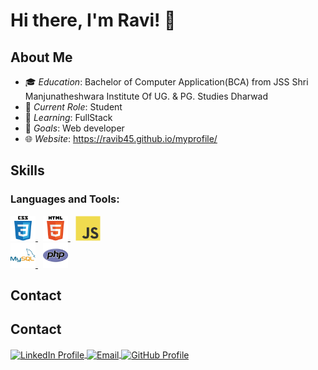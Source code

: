 # Hi there, I'm Ravi! 👋


## About Me
- 🎓 *Education*: Bachelor of Computer Application(BCA) from JSS Shri Manjunatheshwara Institute Of UG. & PG. Studies Dharwad
- 💼 *Current Role*: Student
- 🌱 *Learning*: FullStack 
- 🎯 *Goals*: Web developer
- 🌐 *Website*: https://ravib45.github.io/myprofile/


## Skills
<h3 align="left">Languages and Tools:</h3>
<p align="left"> <a href="https://www.w3schools.com/css/" target="_blank" rel="noreferrer"> <img src="https://raw.githubusercontent.com/devicons/devicon/master/icons/css3/css3-original-wordmark.svg" alt="css3" width="40" height="40"/> </a> &nbsp <a href="https://www.w3.org/html/" target="_blank" rel="noreferrer"> <img src="https://raw.githubusercontent.com/devicons/devicon/master/icons/html5/html5-original-wordmark.svg" alt="html5" width="40" height="40"/> </a> &nbsp <a href="https://developer.mozilla.org/en-US/docs/Web/JavaScript" target="_blank" rel="noreferrer"> <img src="https://raw.githubusercontent.com/devicons/devicon/master/icons/javascript/javascript-original.svg" alt="javascript" width="40" height="40"/> </a><br> <a href="https://www.mysql.com/" target="_blank" rel="noreferrer"> <img src="https://raw.githubusercontent.com/devicons/devicon/master/icons/mysql/mysql-original-wordmark.svg" alt="mysql" width="40" height="40"/> </a>&nbsp <a href="https://www.php.net" target="_blank" rel="noreferrer"> <img src="https://raw.githubusercontent.com/devicons/devicon/master/icons/php/php-original.svg" alt="php" width="40" height="40"/> </a> </p>


## Contact
## Contact
<p align="left">
  <!-- LinkedIn -->
  <a href="https://linkedin.com/in/ravibarker/" target="_blank">
    <img align="center" src="https://raw.githubusercontent.com/rahuldkjain/github-profile-readme-generator/master/src/images/icons/Social/linked-in-alt.svg" alt="LinkedIn Profile" height="30" width="40" />
  </a>
  <!-- Email -->
   <a href="mailto:ravibarker45@gmail.com" target="_blank">
    <img align="center" src="https://upload.wikimedia.org/wikipedia/commons/4/4e/Gmail_Icon.svg" alt="Email" height="30" width="40" />
  </a>
  <!-- GitHub -->
  <a href="https://github.com/Ravib45" target="_blank">
    <img align="center" src="https://raw.githubusercontent.com/rahuldkjain/github-profile-readme-generator/master/src/images/icons/Social/github.svg" alt="GitHub Profile" height="30" width="40" />
  </a>
</p>

